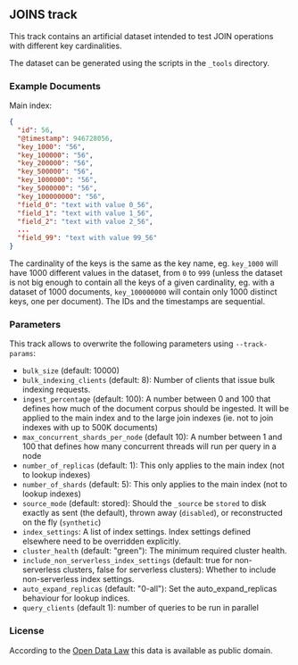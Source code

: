 ## JOINS track

This track contains an artificial dataset intended to test JOIN operations with different key cardinalities.

The dataset can be generated using the scripts in the `_tools` directory.

### Example Documents

Main index: 

```json
{
  "id": 56,
  "@timestamp": 946728056,
  "key_1000": "56",
  "key_100000": "56",
  "key_200000": "56",
  "key_500000": "56",
  "key_1000000": "56",
  "key_5000000": "56",
  "key_100000000": "56",
  "field_0": "text with value 0_56",
  "field_1": "text with value 1_56",
  "field_2": "text with value 2_56",
  ...
  "field_99": "text with value 99_56"
}
```

The cardinality of the keys is the same as the key name, eg. `key_1000` will have 1000 different values in the dataset,
from `0` to `999` (unless the dataset is not big enough to contain all the keys of a given cardinality, 
eg. with a dataset of 1000 documents, `key_100000000` will contain only 1000 distinct keys, one per document).
The IDs and the timestamps are sequential.

### Parameters

This track allows to overwrite the following parameters using `--track-params`:

* `bulk_size` (default: 10000)
* `bulk_indexing_clients` (default: 8): Number of clients that issue bulk indexing requests.
* `ingest_percentage` (default: 100): A number between 0 and 100 that defines how much of the document corpus should be ingested. It will be applied to the main index and to the large join indexes (ie. not to join indexes with up to 500K documents)
* `max_concurrent_shards_per_node` (default 10): A number between 1 and 100 that defines how many concurrent threads will run per query in a node
* `number_of_replicas` (default: 1): This only applies to the main index (not to lookup indexes)
* `number_of_shards` (default: 5): This only applies to the main index (not to lookup indexes)
* `source_mode` (default: stored): Should the `_source` be `stored` to disk exactly as sent (the default), thrown away (`disabled`), or reconstructed on the fly (`synthetic`)
* `index_settings`: A list of index settings. Index settings defined elsewhere need to be overridden explicitly.
* `cluster_health` (default: "green"): The minimum required cluster health.
* `include_non_serverless_index_settings` (default: true for non-serverless clusters, false for serverless clusters): Whether to include non-serverless index settings.
* `auto_expand_replicas` (default: "0-all"): Set the auto_expand_replicas behaviour for lookup indices.
* `query_clients` (default 1): number of queries to be run in parallel


### License

According to the [Open Data Law](https://opendata.cityofnewyork.us/open-data-law/) this data is available as public domain.
